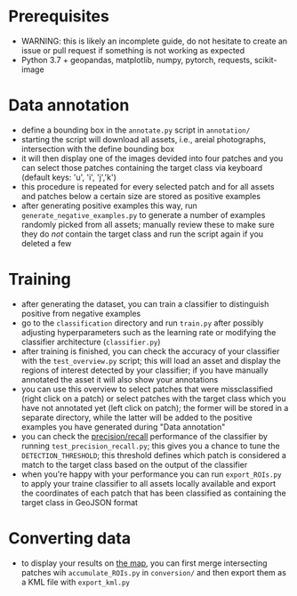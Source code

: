 # Prerequisites
- WARNING: this is likely an incomplete guide, do not hesitate to create an issue or pull request if something is not working as expected
- Python 3.7 + geopandas, matplotlib, numpy, pytorch, requests, scikit-image

# Data annotation
- define a bounding box in the `annotate.py` script in `annotation/`
- starting the script will download all assets, i.e., areial photographs, intersection with the define bounding box
- it will then display one of the images devided into four patches and you can select those patches containing the target class via keyboard (default keys: 'u', 'i', 'j','k')
- this procedure is repeated for every selected patch and for all assets and patches below a certain size are stored as positive examples
- after generating positive examples this way, run `generate_negative_examples.py` to generate a number of examples randomly picked from all assets; manually review these to make sure they do *not* contain the target class and run the script again if you deleted a few

# Training
- after generating the dataset, you can train a classifier to distinguish positive from negative examples
- go to the `classification` directory and run `train.py` after possibly adjusting hyperparameters such as the learning rate or modifying the classifier architecture (`classifier.py`)
- after training is finished, you can check the accuracy of your classifier with the `test_overview.py` script; this will load an asset and display the regions of interest detected by your classifier; if you have manually annotated the asset it will also show your annotations
- you can use this overview to select patches that were missclassified (right click on a patch) or select patches with the target class which you have not annotated yet (left click on patch); the former will be stored in a separate directory, while the latter will be added to the positive examples you have generated during "Data annotation"
- you can check the [precision/recall](https://en.wikipedia.org/wiki/Precision_and_recall) performance of the classifier by running `test_precision_recall.py`; this gives you a chance to tune the `DETECTION_THRESHOLD`; this threshold defines which patch is considered a match to the target class based on the output of the classifier
- when you're happy with your performance you can run `export_ROIs.py` to apply your traine classifier to all assets locally available and export the coordinates of each patch that has been classified as containing the target class in GeoJSON format

# Converting data
- to display your results on [the map](map.geo.admin.ch/), you can first merge intersecting patches wih `accumulate_ROIs.py` in `conversion/` and then export them as a KML file with `export_kml.py`
